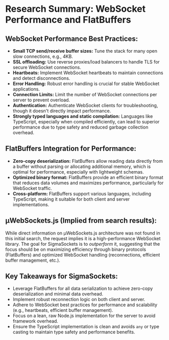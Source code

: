 # Research Summary: WebSocket Performance and FlatBuffers

## WebSocket Performance Best Practices:

*   **Small TCP send/receive buffer sizes:** Tune the stack for many open slow connections, e.g., 4KB.
*   **SSL offloading:** Use reverse proxies/load balancers to handle TLS for secure WebSocket connections.
*   **Heartbeats:** Implement WebSocket heartbeats to maintain connections and detect disconnections.
*   **Error Handling:** Robust error handling is crucial for stable WebSocket applications.
*   **Connection Limits:** Limit the number of WebSocket connections per server to prevent overload.
*   **Authentication:** Authenticate WebSocket clients for troubleshooting, though it doesn't directly impact performance.
*   **Strongly typed languages and static compilation:** Languages like TypeScript, especially when compiled efficiently, can lead to superior performance due to type safety and reduced garbage collection overhead.

## FlatBuffers Integration for Performance:

*   **Zero-copy deserialization:** FlatBuffers allow reading data directly from a buffer without parsing or allocating additional memory, which is optimal for performance, especially with lightweight schemas.
*   **Optimized binary format:** FlatBuffers provide an efficient binary format that reduces data volumes and maximizes performance, particularly for WebSocket traffic.
*   **Cross-platform:** FlatBuffers support various languages, including TypeScript, making it suitable for both client and server implementations.

## µWebSockets.js (Implied from search results):

While direct information on µWebSockets.js architecture was not found in this initial search, the request implies it is a high-performance WebSocket library. The goal for SigmaSockets is to *outperform* it, suggesting that the focus should be on maximizing efficiency through binary protocols (FlatBuffers) and optimized WebSocket handling (reconnections, efficient buffer management, etc.).

## Key Takeaways for SigmaSockets:

*   Leverage FlatBuffers for all data serialization to achieve zero-copy deserialization and minimal data overhead.
*   Implement robust reconnection logic on both client and server.
*   Adhere to WebSocket best practices for performance and scalability (e.g., heartbeats, efficient buffer management).
*   Focus on a lean, raw Node.js implementation for the server to avoid framework overhead.
*   Ensure the TypeScript implementation is clean and avoids `any` or type casting to maintain type safety and performance benefits.

